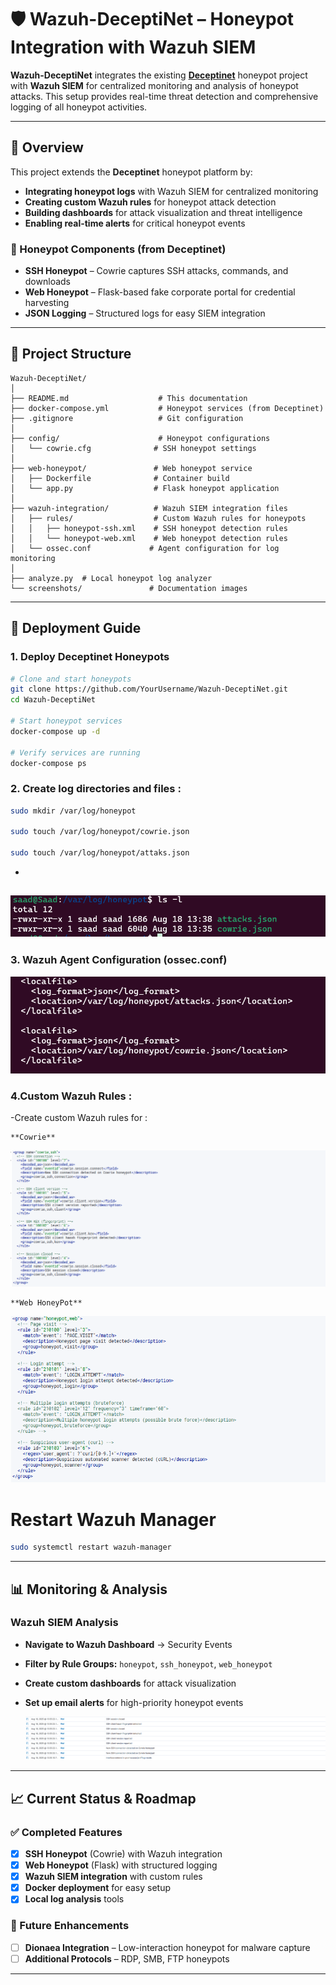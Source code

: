 # 🛡️ Wazuh-DeceptiNet – Honeypot Integration with Wazuh SIEM

**Wazuh-DeceptiNet** integrates the existing **[Deceptinet](https://github.com/Saassoso/Deceptinet)** honeypot project with **Wazuh SIEM** for centralized monitoring and analysis of honeypot attacks. This setup provides real-time threat detection and comprehensive logging of all honeypot activities.

---

## 📌 Overview

This project extends the **Deceptinet** honeypot platform by:
- **Integrating honeypot logs** with Wazuh SIEM for centralized monitoring
- **Creating custom Wazuh rules** for honeypot attack detection
- **Building dashboards** for attack visualization and threat intelligence
- **Enabling real-time alerts** for critical honeypot events

### 🍯 Honeypot Components (from Deceptinet)
- **SSH Honeypot** – Cowrie captures SSH attacks, commands, and downloads
- **Web Honeypot** – Flask-based fake corporate portal for credential harvesting
- **JSON Logging** – Structured logs for easy SIEM integration

---

## 📂 Project Structure

```
Wazuh-DeceptiNet/
│
├── README.md                    # This documentation
├── docker-compose.yml           # Honeypot services (from Deceptinet)
├── .gitignore                   # Git configuration
│
├── config/                      # Honeypot configurations
│   └── cowrie.cfg              # SSH honeypot settings
│
├── web-honeypot/               # Web honeypot service
│   ├── Dockerfile              # Container build
│   └── app.py                  # Flask honeypot application
│
├── wazuh-integration/          # Wazuh SIEM integration files
│   ├── rules/                  # Custom Wazuh rules for honeypots
│   │   ├── honeypot-ssh.xml    # SSH honeypot detection rules
│   │   └── honeypot-web.xml    # Web honeypot detection rules
│   └── ossec.conf             # Agent configuration for log monitoring
│
├── analyze.py  # Local honeypot log analyzer     
└── screenshots/               # Documentation images
```

---

## 🚀 Deployment Guide

### 1️. Deploy Deceptinet Honeypots

```bash
# Clone and start honeypots
git clone https://github.com/YourUsername/Wazuh-DeceptiNet.git
cd Wazuh-DeceptiNet

# Start honeypot services
docker-compose up -d

# Verify services are running
docker-compose ps
```

### 2. Create log directories and files :

```bash
sudo mkdir /var/log/honeypot

sudo touch /var/log/honeypot/cowrie.json

sudo touch /var/log/honeypot/attaks.json
```
-
![Logs-directories](./screenshots/02-log-directorie.png)
-

### 3. Wazuh Agent Configuration (ossec.conf)

![Agent-configuration](./screenshots/03-local-file.png)


### 4.Custom Wazuh Rules :
-Create custom Wazuh rules for :

    **Cowrie**

![Cowrie-rule](./screenshots/04-Cowrie-rule.png)


    **Web HoneyPot**

![Web-Honepot-rule](./screenshots/05-Web-Honepot-rule.png)



# Restart Wazuh Manager
```bash
sudo systemctl restart wazuh-manager
```

---

## 📊 Monitoring & Analysis


### Wazuh SIEM Analysis
- **Navigate to Wazuh Dashboard** → Security Events
- **Filter by Rule Groups:** `honeypot`, `ssh_honeypot`, `web_honeypot`
- **Create custom dashboards** for attack visualization
- **Set up email alerts** for high-priority honeypot events

    ![Wazuh-alert-Monitoring](./screenshots/06-wazuh-alert.png)

---

## 📈 Current Status & Roadmap

### ✅ Completed Features
- [x] **SSH Honeypot** (Cowrie) with Wazuh integration
- [x] **Web Honeypot** (Flask) with structured logging
- [x] **Wazuh SIEM integration** with custom rules
- [x] **Docker deployment** for easy setup
- [x] **Local log analysis** tools

### 🎯 Future Enhancements
- [ ] **Dionaea Integration** – Low-interaction honeypot for malware capture
- [ ] **Additional Protocols** – RDP, SMB, FTP honeypots

---
